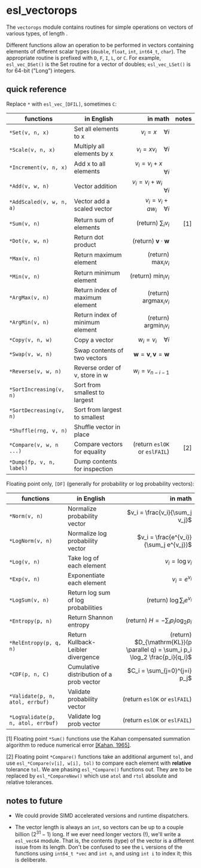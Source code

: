 # esl_vectorops

The `vectorops` module contains routines for simple operations on
vectors of various types, of length <n>. 

Different functions allow an operation to be performed in vectors
containing elements of different scalar types (`double`, `float`,
`int`, `int64_t`, `char`). The appropriate routine is prefixed with
`D`, `F`, `I`, `L`, or `C`. For example, `esl_vec_DSet()` is the Set
routine for a vector of doubles; `esl_vec_LSet()` is for 64-bit
("Long") integers.

## quick reference

Replace `*` with `esl_vec_[DFIL]`, sometimes `C`:

| functions                | in English                   | in math                         | notes |
|--------------------------|------------------------------|--------------------------------:|------:|
| `*Set(v, n, x)`          | Set all elements to x        | $v_i = x \quad \forall i$       |       |
| `*Scale(v, n, x)`        | Multiply all elements by x   | $v_i = x v_i \quad \forall i$   |       |
| `*Increment(v, n, x)`    | Add x to all elements        | $v_i = v_i + x \quad \forall i$ |       |
| `*Add(v, w, n)`          | Vector addition              | $v_i = v_i + w_i \quad \forall i$ |     |
| `*AddScaled(v, w, n, a)` | Vector add a scaled vector   | $v_i = v_i + a w_i \quad \forall i$ |   |
| `*Sum(v, n)`             | Return sum of elements       | (return) $\sum_i v_i$           | [1]   |
| `*Dot(v, w, n)`          | Return dot product           | (return) $\mathbf{v} \cdot \mathbf{w}$ ||
| `*Max(v, n)`             | Return maximum element       | (return) $\max_i v_i$           |       |
| `*Min(v, n)`             | Return minimum element       | (return) $\min_i v_i$           |       |
| `*ArgMax(v, n)`          | Return index of maximum element | (return) $\mathrm{argmax}_i v_i$  |  |
| `*ArgMin(v, n)`          | Return index of minimum element | (return) $\mathrm{argmin}_i v_i$  |  |
| `*Copy(v, n, w)`         | Copy a vector                | $w_i = v_i \quad \forall i$     |       |
| `*Swap(v, w, n)`         | Swap contents of two vectors | $\mathbf{w} = \mathbf{v}, \mathbf{v} = \mathbf{w}$ | |
| `*Reverse(v, w, n)`      | Reverse order of v, store in w | $w_i = v_{n-i-1}$             |       |
| `*SortIncreasing(v, n)`  | Sort from smallest to largest   | []()                              |  |
| `*SortDecreasing(v, n)`  | Sort from largest to smallest   | []()                         |       |
| `*Shuffle(rng, v, n)`    | Shuffle vector in place         | []()                         |       |
| `*Compare(v, w, n ...)`  | Compare vectors for equality | (return `eslOK` or `eslFAIL`)   | [2]   |
| `*Dump(fp, v, n, label)` | Dump contents for inspection    |                              |       |


Floating point only, `[DF]` (generally for probability or log probability vectors):

| functions                | in English                   | in math                         | 
|--------------------------|------------------------------|--------------------------------:|
| `*Norm(v, n)`            | Normalize probability vector | $v_i = \frac{v_i}{\sum_j v_j}$  |       
| `*LogNorm(v, n)`         | Normalize log probability vector | $v_i = \frac{e^{v_i}}{\sum_j e^{v_j}}$ |
| `*Log(v, n)`             | Take log of each element     | $v_i = \log v_i$                |       
| `*Exp(v, n)`             | Exponentiate each element    | $v_i = e^{v_i}$                 |        
| `*LogSum(v, n)`          | Return log sum of log probabilities | (return) $\log \sum_i e^{v_i}$  
| `*Entropy(p, n)`         | Return Shannon entropy       | (return) $H = - \sum_i p_i \log_2 p_i$ |  
| `*RelEntropy(p, q, n)`   | Return Kullback-Leibler divergence | (return) $D_{\mathrm{KL}}(p \parallel q) = \sum_i p_i \log_2 \frac{p_i}{q_i}$ |
| `*CDF(p, n, C)`          | Cumulative distribution of a prob vector | $C_i = \sum_{j=0}^{j=i} p_j$ |
| `*Validate(p, n, atol, errbuf)`| Validate probability vector | (return `eslOK` or `eslFAIL`) | 
| `*LogValidate(p, n, atol, errbuf)`| Validate log prob vector | (return `eslOK` or `eslFAIL`) | 


[1] Floating point `*Sum()` functions use the Kahan compensated
    summation algorithm to reduce numerical error
	[[Kahan, 1965]](https://doi.org/10.1145/363707.363723).
	
[2] Floating point `*Compare()` functions take an additional argument
    `tol`, and use `esl_*Compare(v[i], w[i], tol)` to compare each
    element with **relative** tolerance `tol`. We are phasing
    `esl_*Compare()` functions out. They are to be replaced by
    `esl_*CompareNew()` which use `atol` and `rtol` absolute and
    relative tolerances.

## notes to future 

* We could provide SIMD accelerated versions and runtime dispatchers. 

* The vector length <n> is always an `int`, so vectors can be up to a
  couple billion ($2^{31}-1$) long. If we ever need longer vectors
  (!), we'll write a `esl_vec64` module. That is, the contents (type)
  of the vector is a different issue from its length.  Don't be
  confused to see the `L` versions of the functions using `int64_t
  *vec` and `int n`, and using `int i` to index it; this is
  deliberate.



